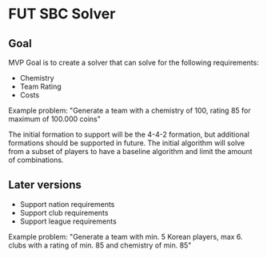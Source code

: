# FUT SBC Solver

## Goal

MVP Goal is to create a solver that can solve for the following requirements:

* Chemistry
* Team Rating
* Costs

Example problem:
"Generate a team with a chemistry of 100, rating 85 for maximum of 100.000 coins"

The initial formation to support will be the 4-4-2 formation, but additional formations should be supported in future.
The initial algorithm will solve from a subset of players to have a baseline algorithm and limit the amount of combinations.

## Later versions

* Support nation requirements
* Support club requirements
* Support league requirements

Example problem:
"Generate a team with min. 5 Korean players, max 6. clubs with a rating of min. 85 and chemistry of min. 85"